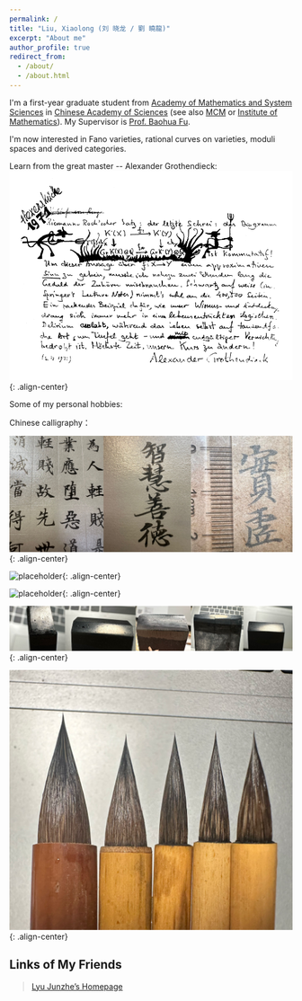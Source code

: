 ```yaml
---
permalink: /
title: "Liu, Xiaolong (刘 晓龙 / 劉 曉龍)"
excerpt: "About me"
author_profile: true
redirect_from: 
  - /about/
  - /about.html
---
```

I'm a first-year graduate student from [Academy of Mathematics and System Sciences](http://english.amss.cas.cn/) in [Chinese Academy of Sciences](https://english.cas.cn/) (see also [MCM](http://www.mcm.ac.cn/) or [Institute of Mathematics](http://www.math.ac.cn/)). My Supervisor is [Prof. Baohua Fu](http://www.math.ac.cn/people/fbh/). 

I'm now interested in Fano varieties, rational curves on varieties, moduli spaces and derived categories.

Learn from the great master -- Alexander Grothendieck:
![placeholder](/images/grr.png){: .align-center}

Some of my personal hobbies: 

Chinese calligraphy：

![placeholder](/images/My-Like-01.jpg){: .align-center}

![placeholder](/images/My-Like-03.jpg){: .align-center}

![placeholder](/images/My-Like-04.jpg){: .align-center}

![placeholder](/images/My-Like-05.jpg){: .align-center}

![placeholder](/images/My-Like-02.jpg){: .align-center}


## Links of My Friends
> [Lyu Junzhe’s Homepage](https://taiataiat.github.io/)
